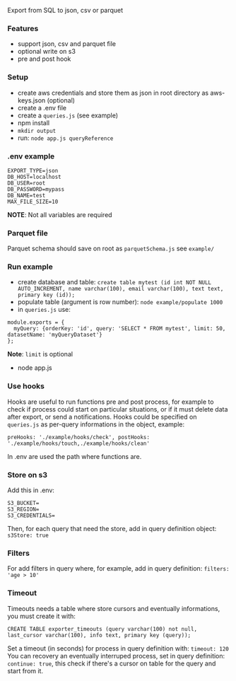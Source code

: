 Export from SQL to json, csv or parquet

### Features
- support json, csv and parquet file
- optional write on s3
- pre and post hook

### Setup
- create aws credentials and store them as json in root directory as aws-keys.json (optional)
- create a .env file
- create a `queries.js` (see example)
- npm install
- `mkdir output`
- run: `node app.js queryReference`

### .env example
```
EXPORT_TYPE=json
DB_HOST=localhost
DB_USER=root
DB_PASSWORD=mypass
DB_NAME=test
MAX_FILE_SIZE=10
```
**NOTE**: Not all variables are required

### Parquet file
Parquet schema should save on root as `parquetSchema.js` see `example/`

### Run example
- create database and table: `create table mytest (id int NOT NULL AUTO_INCREMENT, name varchar(100), email varchar(100), text text, primary key (id));`
- populate table (argument is row number): `node example/populate 1000`
- in `queries.js` use:
```
module.exports = {
  myQuery: {orderKey: 'id', query: 'SELECT * FROM mytest', limit: 50, datasetName: 'myQueryDataset'}
};
```
**Note**: `limit` is optional
- node app.js

### Use hooks
Hooks are useful to run functions pre and post process, for example to check if process could start on particular situations, or if it must delete data after export, or send a notifications. Hooks could be specified on `queries.js` as per-query informations in the object, example:
```
preHooks: './example/hooks/check', postHooks: './example/hooks/touch,./example/hooks/clean'
```
In .env are used the path where functions are.

### Store on s3
Add this in .env:
```
S3_BUCKET=
S3_REGION=
S3_CREDENTIALS=
```
Then, for each query that need the store, add in query definition object: `s3Store: true`

### Filters
For add filters in query where, for example, add in query definition:
`filters: 'age > 10'`

### Timeout
Timeouts needs a table where store cursors and eventually informations, you must create it with:
```
CREATE TABLE exporter_timeouts (query varchar(100) not null, last_cursor varchar(100), info text, primary key (query));
```
Set a timeout (in seconds) for process in query definition with: `timeout: 120`    
You can recovery an eventually interruped process, set in query definition: `continue: true`, this check if there's a cursor on table for the query and start from it.

